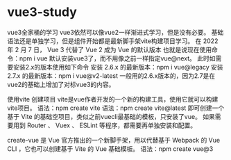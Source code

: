 # vue3-study
vue3全家桶的学习
vue3依然可以像vue2一样渐进式学习，但是没有必要。
基础语法还是单独学习，但是组件开始都是最新脚手架vite构建项目学习。
在 2022 年 2 月 7 日， Vue 3 代替了 Vue 2 成为 Vue 的默认版本
也就是说现在使用命令：npm i vue 默认安装vue3了，而不用像之前一样指定vue@next。
此时如需要安装2.x的版本使用如下命令
安装 2.6.x 的最新版本：npm i vue@legacy
安装 2.7.x 的最新版本：npm i vue@v2-latest
一般用的2.6.x版本的，因为2.7是在vue2的基础上增加了对标vue3的内容。

使用vite 创建项目
vite是vue作者开发的一个新的构建工具，使用它就可以构建vite项目。
语法：npm create vite
语法：npm create vite@latest 
即可创建一个基于 Vite 的基础空项目，类似之前vuecli最基础的模板，只安装了vue。
如果需要用到 Router 、 Vuex 、 ESLint 等程序，都需要再单独安装和配置。

create-vue 是 Vue 官方推出的一个新脚手架，用以代替基于 Webpack 的 Vue CLI ，它也可以创建基于 Vite 的 Vue 基础模板。
语法：npm create vue@3